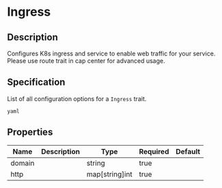 # Ingress

## Description

Configures K8s ingress and service to enable web traffic for your service. Please use route trait in cap center for advanced usage.

## Specification

List of all configuration options for a `Ingress` trait.

```yaml```

## Properties

Name | Description | Type | Required | Default 
------------ | ------------- | ------------- | ------------- | ------------- 
 domain |  | string | true |  
 http |  | map[string]int | true |  

